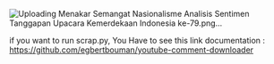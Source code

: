 ![Uploading Menakar Semangat Nasionalisme Analisis Sentimen Tanggapan Upacara Kemerdekaan Indonesia ke-79.png…]()

if you want to run scrap.py, You Have to see this link documentation : https://github.com/egbertbouman/youtube-comment-downloader
